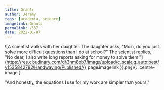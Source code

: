 ```yaml
---
title: Grants
author: Jeremy
tags: [academia, science]
imagelink: Grants
permalink: /537
date: 2022-01-07
---
```


![A scientist walks with her daughter. The daughter asks, "Mom, do you just solve more difficult questions than I do at school?" The scientist replies, "No dear, I also write long reports asking for money to solve them."](https://res.cloudinary.com/dh3hm8pb7/image/upload/c_scale,q_auto:best/v1535842782/Handwaving/Published/{{ page.imagelink }}.png){: .centre-image }

"And honestly, the equations I use for my work are simpler than yours."
